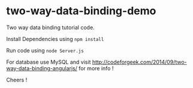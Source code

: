 two-way-data-binding-demo
=========================

Two way data binding tutorial code.

Install Dependencies using <code>npm install</code>

Run code using <code>node Server.js</code>

For database use MySQL and visit http://codeforgeek.com/2014/09/two-way-data-binding-angularjs/ for more info !

Cheers !
